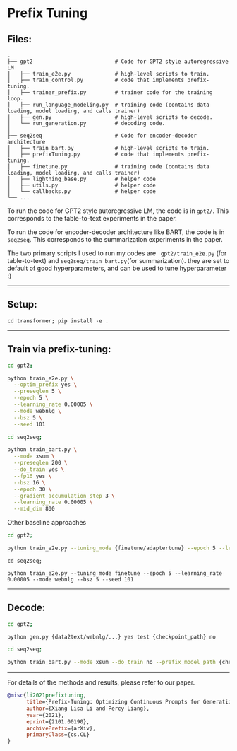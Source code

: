 # Prefix Tuning

## Files:

    .
    ├── gpt2                          # Code for GPT2 style autoregressive LM
    │   ├── train_e2e.py              # high-level scripts to train.
    │   ├── train_control.py          # code that implements prefix-tuning.
    │   ├── trainer_prefix.py         # trainer code for the training loop. 
    │   ├── run_language_modeling.py  # training code (contains data loading, model loading, and calls trainer)
    │   ├── gen.py                    # high-level scripts to decode. 
    │   └── run_generation.py         # decoding code. 
    │
    ├── seq2seq                       # Code for encoder-decoder architecture
    │   ├── train_bart.py             # high-level scripts to train.
    │   ├── prefixTuning.py           # code that implements prefix-tuning.
    │   ├── finetune.py               # training code (contains data loading, model loading, and calls trainer)   
    │   ├── lightning_base.py         # helper code
    │   ├── utils.py                  # helper code
    │   └── callbacks.py              # helper code
    └── ...

To run the code for GPT2 style autoregressive LM, the code is in ``gpt2/``. This corresponds to the table-to-text
experiments in the paper.

To run the code for encoder-decoder architecture like BART, the code is in ``seq2seq``. This corresponds to the
summarization experiments in the paper.

The two primary scripts I used to run my codes are `` gpt2/train_e2e.py`` (for table-to-text)
and ``seq2seq/train_bart.py``(for summarization). they are set to default of good hyperparameters, and can be used to
tune hyperparameter :)

-----------------------------------------------------

## Setup:

``cd transformer; pip install -e .``

-----------------------------------------------------

## Train via prefix-tuning:

```bash
cd gpt2;

python train_e2e.py \
  --optim_prefix yes \
  --preseqlen 5 \
  --epoch 5 \
  --learning_rate 0.00005 \
  --mode webnlg \
  --bsz 5 \
  --seed 101
```

```bash
cd seq2seq; 

python train_bart.py \
  --mode xsum \
  --preseqlen 200 \
  --do_train yes \
  --fp16 yes \
  --bsz 16 \
  --epoch 30 \
  --gradient_accumulation_step 3 \
  --learning_rate 0.00005 \
  --mid_dim 800
```

Other baseline approaches

```bash
cd gpt2;

python train_e2e.py --tuning_mode {finetune/adaptertune} --epoch 5 --learning_rate 0.00005 --mode webnlg --bsz 5 --seed 101
```

```
cd seq2seq;

python train_e2e.py --tuning_mode finetune --epoch 5 --learning_rate 0.00005 --mode webnlg --bsz 5 --seed 101
```

-----------------------------------------------------

## Decode:

```bash
cd gpt2;

python gen.py {data2text/webnlg/...} yes test {checkpoint_path} no
```

```bash
cd seq2seq; 

python train_bart.py --mode xsum --do_train no --prefix_model_path {checkpoint_path} --preseqlen {same as training} --mid_dim {same as training}
```

-----------------------------------------------------

For details of the methods and results, please refer to our paper.

```bibtex
@misc{li2021prefixtuning,
      title={Prefix-Tuning: Optimizing Continuous Prompts for Generation}, 
      author={Xiang Lisa Li and Percy Liang},
      year={2021},
      eprint={2101.00190},
      archivePrefix={arXiv},
      primaryClass={cs.CL}
}
```

